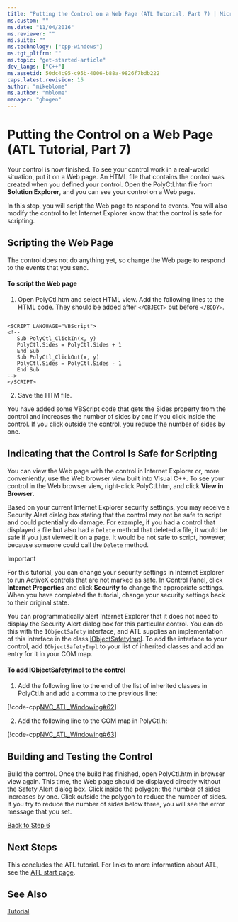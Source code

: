 ```yaml
---
title: "Putting the Control on a Web Page (ATL Tutorial, Part 7) | Microsoft Docs"
ms.custom: ""
ms.date: "11/04/2016"
ms.reviewer: ""
ms.suite: ""
ms.technology: ["cpp-windows"]
ms.tgt_pltfrm: ""
ms.topic: "get-started-article"
dev_langs: ["C++"]
ms.assetid: 50dc4c95-c95b-4006-b88a-9826f7bdb222
caps.latest.revision: 15
author: "mikeblome"
ms.author: "mblome"
manager: "ghogen"
---
```

# Putting the Control on a Web Page (ATL Tutorial, Part 7)
Your control is now finished. To see your control work in a real-world situation, put it on a Web page. An HTML file that contains the control was created when you defined your control. Open the PolyCtl.htm file from **Solution Explorer**, and you can see your control on a Web page.  
  
 In this step, you will script the Web page to respond to events. You will also modify the control to let Internet Explorer know that the control is safe for scripting.  
  
## Scripting the Web Page  
 The control does not do anything yet, so change the Web page to respond to the events that you send.  
  
#### To script the Web page  
  
1.  Open PolyCtl.htm and select HTML view. Add the following lines to the HTML code. They should be added after `</OBJECT>` but before `</BODY>`.  
  
 ```  
 
 <SCRIPT LANGUAGE="VBScript">  
 <!--  
    Sub PolyCtl_ClickIn(x, y)  
    PolyCtl.Sides = PolyCtl.Sides + 1  
    End Sub  
    Sub PolyCtl_ClickOut(x, y)  
    PolyCtl.Sides = PolyCtl.Sides - 1  
    End Sub  
 -->  
 </SCRIPT>  
 ```  
  
2.  Save the HTM file.  
  
 You have added some VBScript code that gets the Sides property from the control and increases the number of sides by one if you click inside the control. If you click outside the control, you reduce the number of sides by one.  
  
## Indicating that the Control Is Safe for Scripting  
 You can view the Web page with the control in Internet Explorer or, more conveniently, use the Web browser view built into Visual C++. To see your control in the Web browser view, right-click PolyCtl.htm, and click **View in Browser**.  
  
 Based on your current Internet Explorer security settings, you may receive a Security Alert dialog box stating that the control may not be safe to script and could potentially do damage. For example, if you had a control that displayed a file but also had a `Delete` method that deleted a file, it would be safe if you just viewed it on a page. It would be not safe to script, however, because someone could call the `Delete` method.  
  
> [!IMPORTANT]
>  For this tutorial, you can change your security settings in Internet Explorer to run ActiveX controls that are not marked as safe. In Control Panel, click **Internet Properties** and click **Security** to change the appropriate settings. When you have completed the tutorial, change your security settings back to their original state.  
  
 You can programmatically alert Internet Explorer that it does not need to display the Security Alert dialog box for this particular control. You can do this with the `IObjectSafety` interface, and ATL supplies an implementation of this interface in the class [IObjectSafetyImpl](../atl/reference/iobjectsafetyimpl-class.md). To add the interface to your control, add `IObjectSafetyImpl` to your list of inherited classes and add an entry for it in your COM map.  
  
#### To add IObjectSafetyImpl to the control  
  
1.  Add the following line to the end of the list of inherited classes in PolyCtl.h and add a comma to the previous line:  
  
 [!code-cpp[NVC_ATL_Windowing#62](../atl/codesnippet/cpp/putting-the-control-on-a-web-page-atl-tutorial-part-7_1.h)]  
  
2.  Add the following line to the COM map in PolyCtl.h:  
  
 [!code-cpp[NVC_ATL_Windowing#63](../atl/codesnippet/cpp/putting-the-control-on-a-web-page-atl-tutorial-part-7_2.h)]  
  
## Building and Testing the Control  
 Build the control. Once the build has finished, open PolyCtl.htm in browser view again. This time, the Web page should be displayed directly without the Safety Alert dialog box. Click inside the polygon; the number of sides increases by one. Click outside the polygon to reduce the number of sides. If you try to reduce the number of sides below three, you will see the error message that you set.  
  
 [Back to Step 6](../atl/adding-a-property-page-atl-tutorial-part-6.md)  
  
## Next Steps  
 This concludes the ATL tutorial. For links to more information about ATL, see the [ATL start page](../atl/active-template-library-atl-concepts.md).  
  
## See Also  
 [Tutorial](../atl/active-template-library-atl-tutorial.md)

